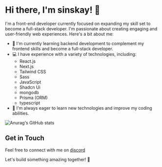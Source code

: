 
# Hi there, I'm sinskay! 👋

I'm a front-end developer currently focused on expanding my skill set to become a full-stack developer. I'm passionate about creating engaging and user-friendly web experiences. Here's a bit about me:

- 🚀 I'm currently learning backend development to complement my frontend skills and become a full-stack developer.
- 💻 I have experience with a variety of technologies, including:
  - React.js
  - Next.js
  - Tailwind CSS
  - Sass
  - JavaScript
  - Shadcn Ui
  - mongodb
  - Prisma (ORM)
  - typescript
- 🌱 I'm always eager to learn new technologies and improve my coding abilities.

![Anurag's GitHub stats](https://github-readme-stats.vercel.app/api?username=sinskay&show_icons=true&theme=tokyonight)



## Get in Touch

Feel free to connect with me on [discord](https://discord.com/users/1117135511077797940)

Let's build something amazing together! 🚀
